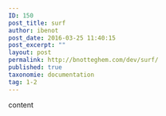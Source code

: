 ```yaml
---
ID: 150
post_title: surf
author: ibenot
post_date: 2016-03-25 11:40:15
post_excerpt: ""
layout: post
permalink: http://bnotteghem.com/dev/surf/
published: true
taxonomie: documentation
tag: 1-2
---
```

content